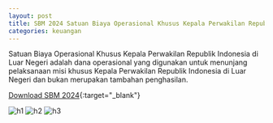 ```yaml
---
layout: post
title: SBM 2024 Satuan Biaya Operasional Khusus Kepala Perwakilan Republik Indonesia di Luar Negeri
categories: keuangan
---
```


Satuan Biaya Operasional Khusus Kepala Perwakilan Republik Indonesia di Luar Negeri adalah dana operasional yang digunakan untuk menunjang pelaksanaan misi khusus Kepala Perwakilan Republik Indonesia di Luar Negeri dan bukan merupakan tambahan penghasilan.

[Download SBM 2024](https://jdih.kemenkeu.go.id/download/8be2507a-7c39-480f-b271-88e74e59e272/2023pmkeuangan049.pdf){:target="_blank"}

![h1](https://blogger.googleusercontent.com/img/b/R29vZ2xl/AVvXsEgNthKTlLRhprc0Fm2KcF4M_TfN2U6pBo4etosG709W1K1TU9ToDVCJsXvDQLM_YNFV4VN4mKhW3G8a4xUWEO3hvBHT0Z0u9YpcAF5MOReL1uWyyhYCf0qqEol9XGGDyzlq7_WDkDD_4gLlPGUhyf47hApJxDQc92cuC9odItxgv9hcNA/s1600/sbm_2024_1_Page_26.jpg)
![h2](https://blogger.googleusercontent.com/img/b/R29vZ2xl/AVvXsEgfjLJoQFqJdOCXEAropM2Ww1BKp8LbUFSPNhF6DhB8CS_ExtMcX6_0hdK7UaM40YktDQQt2viUxZSUdonOcM4LLIvJzuF3e0SQxYM5XZP58rqxMF8gBPUS-MjaNemrjBJ90KfbxLRdlLvLhXbpqX7YC16r8t7JdCD8D6lQldRiNSaMXA/s1600/sbm_2024_1_Page_27.jpg)
![h3](https://blogger.googleusercontent.com/img/b/R29vZ2xl/AVvXsEgp4nsdnFy5MWBUa5Wczh7Yrw2HlX8zLumELUhhe682_mcLO4FwykQuNfjgC_Pi9kJvp48JENF76Ss0B0pJdohjqe1Krpvr9OXqV0uW7xrDOBNLbN1EPy77c-iDoO134mI9xnrNWsWcdDrmm_vkFYHv9Napkyv3N6IbRAxt9iREJ7m0Dw/s1600/sbm_2024_1_Page_28.jpg)